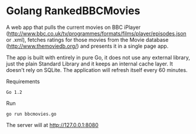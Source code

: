 Golang RankedBBCMovies
===============

A web app that pulls the current movies on BBC iPlayer (http://www.bbc.co.uk/tv/programmes/formats/films/player/episodes.json or .xml), fetches ratings for those movies from the Movie database (http://www.themoviedb.org/) and presents it in a single page app.

The app is built with entirely in pure Go, it does not use any external library, just the plain Standard Library and it keeps an internal cache layer. It doesn't rely on SQLite. The application will refresh itself every 60 minutes.

Requirements

```
Go 1.2
```

Run

```
go run bbcmovies.go
```

The server will at http://127.0.0.1:8080
